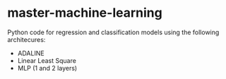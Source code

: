 # master-machine-learning

Python code for regression and classification models using the following architecures:
* ADALINE
* Linear Least Square
* MLP (1 and 2 layers)
